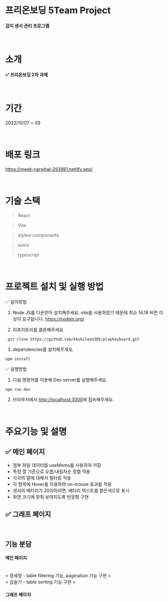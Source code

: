 # 프리온보딩 5Team Project

#### 감지 센서 관리 프로그램

<br/>

# 소개

#### ✅ 프리온보딩 2차 과제

<br />

# 기간

2022/10/07 ~ 09

<br/>

# 배포 링크

https://meek-narwhal-293981.netlify.app/

<br/>

# 기술 스택

> React

> Vite

> styled-components

> axios
>
> typescript

<br/>

# 프로젝트 설치 및 실행 방법

✅ 설치방법

1. Node.JS를 다운받아 설치해주세요. vite를 사용하였기 때문에 최소 14.18 버전 이상이 요구됩니다. https://nodejs.org/

2. 리포지토리를 클론해주세요.

```
 git clone https://github.com/kkukileon305/playkeyboard.git
```

3. dependencies를 설치해주세요.

```
npm install
```

✅ 실행방법

1. 다음 명령어를 이용해 Dev server를 실행해주세요.

```
npm run dev
```

2. 브라우저에서 <http://localhost:3000>에 접속해주세요.

<br/>

# 주요기능 및 설명

## ✅ 메인 페이지

- 첨부 파일 데이터를 useMemo를 사용하여 저장
- 특정 열 기준으로 오름/내림차순 정렬 적용
- 각각의 열에 대해서 필터링 적용
- 각 항목에 Hover를 이용하여 on-mouse 효과를 적용
- 센서의 배터리가 20이하이면, 배터리 텍스트를 붉은색으로 표시
- 화면 크기에 맞춰 보여지도록 반응형 구현

## ✅ 그래프 페이지

<br/>

## 기능 분담

#### 메인 페이지

<br/>
> 정세영 - table filtering 기능, pagination 기능 구현
> <br/>
> 김슬기 - table sorting 기능 구현 
> <br/>

#### 그래프 페이지
